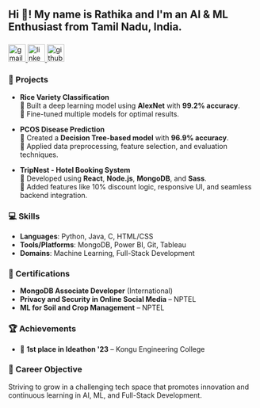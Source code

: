 <h2 align="left">Hi 👋! My name is Rathika and I'm an AI & ML Enthusiast from Tamil Nadu, India.</h2>

###

<div align="left">
  <a href="mailto:rathikachellamuthu2825@gmail.com" target="_blank">
    <img src="https://img.shields.io/static/v1?message=Gmail&logo=gmail&label=&color=D14836&logoColor=white&labelColor=&style=for-the-badge" height="35" alt="gmail logo" />
  </a>
  <a href="https://www.linkedin.com/in/rathika-c-34461a244/" target="_blank">
    <img src="https://img.shields.io/static/v1?message=LinkedIn&logo=linkedin&label=&color=0077B5&logoColor=white&labelColor=&style=for-the-badge" height="35" alt="linkedin logo" />
  </a>
  <a href="https://github.com/yolorat" target="_blank">
    <img src="https://img.shields.io/static/v1?message=GitHub&logo=github&label=&color=181717&logoColor=white&labelColor=&style=for-the-badge" height="35" alt="github logo" />
  </a>
</div>

###

### 🚀 Projects

- **Rice Variety Classification**  
  🔹 Built a deep learning model using **AlexNet** with **99.2% accuracy**.  
  🔹 Fine-tuned multiple models for optimal results.

- **PCOS Disease Prediction**  
  🔹 Created a **Decision Tree-based model** with **96.9% accuracy**.  
  🔹 Applied data preprocessing, feature selection, and evaluation techniques.

- **TripNest - Hotel Booking System**  
  🔹 Developed using **React**, **Node.js**, **MongoDB**, and **Sass**.  
  🔹 Added features like 10% discount logic, responsive UI, and seamless backend integration.

###

### 💻 Skills

- **Languages**: Python, Java, C, HTML/CSS  
- **Tools/Platforms**: MongoDB, Power BI, Git, Tableau  
- **Domains**: Machine Learning, Full-Stack Development

###

### 📜 Certifications

- **MongoDB Associate Developer** (International)
- **Privacy and Security in Online Social Media** – NPTEL
- **ML for Soil and Crop Management** – NPTEL

###

### 🏆 Achievements

- 🥇 **1st place in Ideathon '23** – Kongu Engineering College

###

### 🎯 Career Objective

Striving to grow in a challenging tech space that promotes innovation and continuous learning in AI, ML, and Full-Stack Development.

###

<!-- Snake contribution graph (optional if you still want it) -->
<!-- 
### 🐍 Watch my contributions get eaten by a snake:
![Snake animation](https://github.com/git-rat/git-rat/blob/output/snake.svg)
-->

